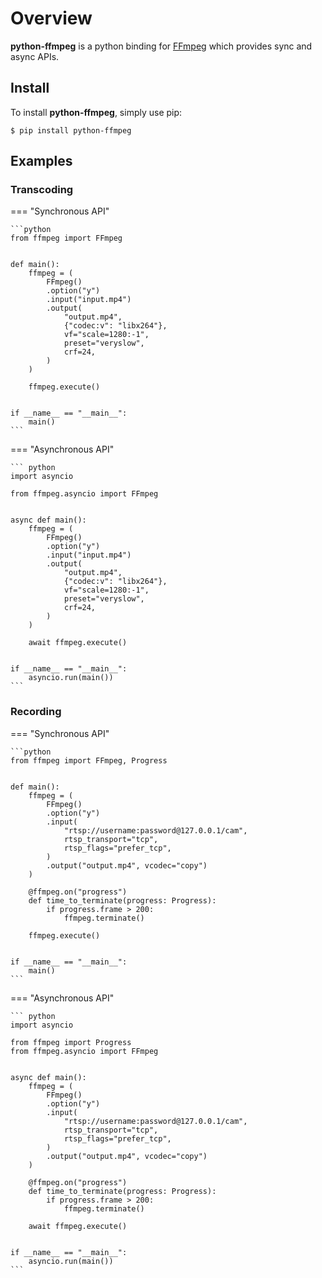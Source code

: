 # Overview
**python-ffmpeg** is a python binding for [FFmpeg](https://ffmpeg.org/) which provides sync and async APIs.

## Install
To install **python-ffmpeg**, simply use pip:

```console
$ pip install python-ffmpeg
```

## Examples
### Transcoding
=== "Synchronous API"

    ```python
    from ffmpeg import FFmpeg


    def main():
        ffmpeg = (
            FFmpeg()
            .option("y")
            .input("input.mp4")
            .output(
                "output.mp4",
                {"codec:v": "libx264"},
                vf="scale=1280:-1",
                preset="veryslow",
                crf=24,
            )
        )

        ffmpeg.execute()


    if __name__ == "__main__":
        main()
    ```

=== "Asynchronous API"

    ``` python
    import asyncio

    from ffmpeg.asyncio import FFmpeg


    async def main():
        ffmpeg = (
            FFmpeg()
            .option("y")
            .input("input.mp4")
            .output(
                "output.mp4",
                {"codec:v": "libx264"},
                vf="scale=1280:-1",
                preset="veryslow",
                crf=24,
            )
        )

        await ffmpeg.execute()


    if __name__ == "__main__":
        asyncio.run(main())
    ```

### Recording
=== "Synchronous API"

    ```python
    from ffmpeg import FFmpeg, Progress


    def main():
        ffmpeg = (
            FFmpeg()
            .option("y")
            .input(
                "rtsp://username:password@127.0.0.1/cam",
                rtsp_transport="tcp",
                rtsp_flags="prefer_tcp",
            )
            .output("output.mp4", vcodec="copy")
        )

        @ffmpeg.on("progress")
        def time_to_terminate(progress: Progress):
            if progress.frame > 200:
                ffmpeg.terminate()

        ffmpeg.execute()


    if __name__ == "__main__":
        main()
    ```

=== "Asynchronous API"

    ``` python
    import asyncio

    from ffmpeg import Progress
    from ffmpeg.asyncio import FFmpeg


    async def main():
        ffmpeg = (
            FFmpeg()
            .option("y")
            .input(
                "rtsp://username:password@127.0.0.1/cam",
                rtsp_transport="tcp",
                rtsp_flags="prefer_tcp",
            )
            .output("output.mp4", vcodec="copy")
        )

        @ffmpeg.on("progress")
        def time_to_terminate(progress: Progress):
            if progress.frame > 200:
                ffmpeg.terminate()

        await ffmpeg.execute()


    if __name__ == "__main__":
        asyncio.run(main())
    ```